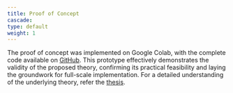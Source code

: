 ```yaml
---
title: Proof of Concept
cascade:
type: default
weight: 1
---
```


The proof of concept was implemented on Google Colab, with the complete code available on [GitHub](https://github.com/Sreeshu123/Final-year-project--GA). This prototype effectively demonstrates the validity of the proposed theory, confirming its practical feasibility and laying the groundwork for full-scale implementation. For a detailed understanding of the underlying theory, refer the [thesis](/Files/final_doc.pdf).